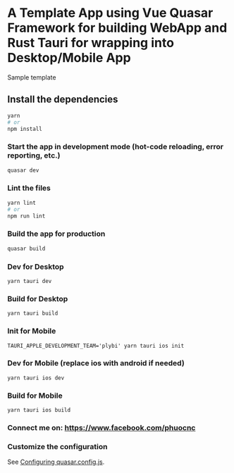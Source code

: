 # A Template App using Vue Quasar Framework for building WebApp and Rust Tauri for wrapping into Desktop/Mobile App

Sample template

## Install the dependencies
```bash
yarn
# or
npm install
```

### Start the app in development mode (hot-code reloading, error reporting, etc.)
```bash
quasar dev
```


### Lint the files
```bash
yarn lint
# or
npm run lint
```



### Build the app for production
```bash
quasar build
```

### Dev for Desktop
```
yarn tauri dev
```
### Build for Desktop
```
yarn tauri build
```

### Init for Mobile
```
TAURI_APPLE_DEVELOPMENT_TEAM='plybi' yarn tauri ios init
```

### Dev for Mobile (replace ios with android if needed)
```
yarn tauri ios dev
```
### Build for Mobile
```
yarn tauri ios build
```

### Connect me on: https://www.facebook.com/phuocnc


### Customize the configuration
See [Configuring quasar.config.js](https://v2.quasar.dev/quasar-cli-vite/quasar-config-js).
